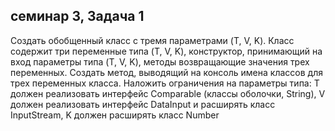 ## семинар 3, Задача 1
Создать обобщенный класс с тремя параметрами (T, V, K). 
Класс содержит три переменные типа (T, V, K), 
конструктор, принимающий на вход параметры типа (T, V, K), методы
возвращающие значения трех переменных. Создать метод, выводящий на консоль имена
классов для трех переменных класса. 
Наложить ограничения на параметры типа: 
T должен реализовать интерфейс Comparable (классы оболочки, String), 
V должен реализовать интерфейс DataInput и расширять класс InputStream, 
K должен расширять класс Number